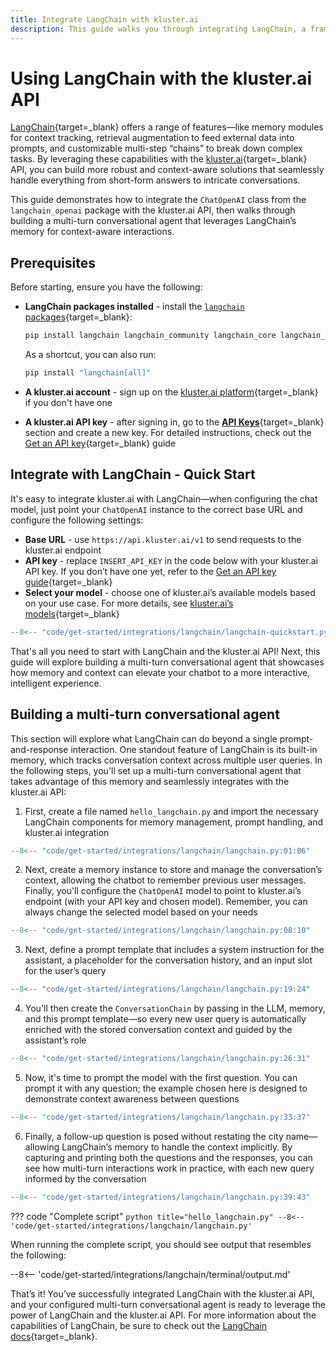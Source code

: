 ```yaml
---
title: Integrate LangChain with kluster.ai
description: This guide walks you through integrating LangChain, a framework designed to simplify the development of LLM powered-applications, with the kluster.ai API.
---
```


# Using LangChain with the kluster.ai API

[LangChain](https://www.langchain.com/){target=\_blank} offers a range of features—like memory modules for context tracking, retrieval augmentation to feed external data into prompts, and customizable multi-step “chains” to break down complex tasks. By leveraging these capabilities with the [kluster.ai](https://www.kluster.ai/){target=\_blank} API, you can build more robust and context-aware solutions that seamlessly handle everything from short-form answers to intricate conversations.

This guide demonstrates how to integrate the `ChatOpenAI` class from the `langchain_openai` package with the kluster.ai API, then walks through building a multi-turn conversational agent that leverages LangChain’s memory for context-aware interactions.

## Prerequisites

Before starting, ensure you have the following:

- **LangChain packages installed** - install the [`langchain` packages](https://github.com/langchain-ai/langchain){target=\_blank}:

    ```bash
    pip install langchain langchain_community langchain_core langchain_openai
    ```

    As a shortcut, you can also run:

    ```bash
    pip install "langchain[all]"
    ```

- **A kluster.ai account** - sign up on the [kluster.ai platform](https://platform.kluster.ai/signup){target=\_blank} if you don't have one
- **A kluster.ai API key** - after signing in, go to the [**API Keys**](https://platform.kluster.ai/apikeys){target=\_blank} section and create a new key. For detailed instructions, check out the [Get an API key](/get-started/get-api-key/){target=\_blank} guide

## Integrate with LangChain - Quick Start

It's easy to integrate kluster.ai with LangChain—when configuring the chat model, just point your `ChatOpenAI` instance to the correct base URL and configure the following settings:

  - **Base URL** - use `https://api.kluster.ai/v1` to send requests to the kluster.ai endpoint
  - **API key** - replace `INSERT_API_KEY` in the code below with your kluster.ai API key. If you don’t have one yet, refer to the [Get an API key guide](/get-started/get-api-key/){target=\_blank}
  - **Select your model** - choose one of kluster.ai’s available models based on your use case. For more details, see [kluster.ai’s models](/api-reference/reference/#list-supported-models){target=\_blank}

```python
--8<-- "code/get-started/integrations/langchain/langchain-quickstart.py"
```

That's all you need to start with LangChain and the kluster.ai API! Next, this guide will explore building a multi-turn conversational agent that showcases how memory and context can elevate your chatbot to a more interactive, intelligent experience.

## Building a multi-turn conversational agent

This section will explore what LangChain can do beyond a single prompt-and-response interaction. One standout feature of LangChain is its built-in memory, which tracks conversation context across multiple user queries. In the following steps, you'll set up a multi-turn conversational agent that takes advantage of this memory and seamlessly integrates with the kluster.ai API: 

1. First, create a file named `hello_langchain.py` and import the necessary LangChain components for memory management, prompt handling, and kluster.ai integration 
```python title="hello_langchain.py"
--8<-- "code/get-started/integrations/langchain/langchain.py:01:06"
```
2. Next, create a memory instance to store and manage the conversation’s context, allowing the chatbot to remember previous user messages. Finally, you'll configure the `ChatOpenAI` model to point to kluster.ai’s endpoint (with your API key and chosen model). Remember, you can always change the selected model based on your needs 
```python title="hello_langchain.py"
--8<-- "code/get-started/integrations/langchain/langchain.py:08:10"
```
3. Next, define a prompt template that includes a system instruction for the assistant, a placeholder for the conversation history, and an input slot for the user’s query 
```python title="hello_langchain.py"
--8<-- "code/get-started/integrations/langchain/langchain.py:19:24"
```
4. You'll then create the `ConversationChain` by passing in the LLM, memory, and this prompt template—so every new user query is automatically enriched with the stored conversation context and guided by the assistant’s role
```python title="hello_langchain.py"
--8<-- "code/get-started/integrations/langchain/langchain.py:26:31"
```
5. Now, it's time to prompt the model with the first question. You can prompt it with any question; the example chosen here is designed to demonstrate context awareness between questions
```python title="hello_langchain.py"
--8<-- "code/get-started/integrations/langchain/langchain.py:33:37"
```
6. Finally, a follow-up question is posed without restating the city name—allowing LangChain’s memory to handle the context implicitly. By capturing and printing both the questions and the responses, you can see how multi-turn interactions work in practice, with each new query informed by the conversation
```python title="hello_langchain.py"
--8<-- "code/get-started/integrations/langchain/langchain.py:39:43"
```

??? code "Complete script"
    ```python title="hello_langchain.py"
    --8<-- 'code/get-started/integrations/langchain/langchain.py'
    ```

When running the complete script, you should see output that resembles the following:

--8<-- 'code/get-started/integrations/langchain/terminal/output.md'

That’s it! You’ve successfully integrated LangChain with the kluster.ai API, and your configured multi-turn conversational agent is ready to leverage the power of LangChain and the kluster.ai API. For more information about the capabilities of LangChain, be sure to check out the [LangChain docs](https://python.langchain.com/docs/introduction/){target=\_blank}.